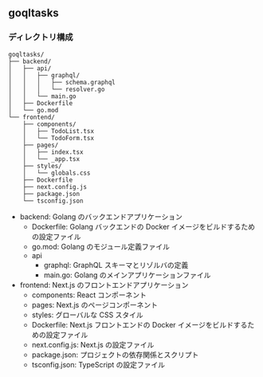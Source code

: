 ## goqltasks

### ディレクトリ構成

```
goqltasks/
├── backend/
│   ├── api/
│   │   ├── graphql/
│   │   │   ├── schema.graphql
│   │   │   └── resolver.go
│   │   └── main.go
│   ├── Dockerfile
│   └── go.mod
└── frontend/
    ├── components/
    │   ├── TodoList.tsx
    │   └── TodoForm.tsx
    ├── pages/
    │   ├── index.tsx
    │   └── _app.tsx
    ├── styles/
    │   └── globals.css
    ├── Dockerfile
    ├── next.config.js
    ├── package.json
    └── tsconfig.json
```

- backend: Golang のバックエンドアプリケーション
  - Dockerfile: Golang バックエンドの Docker イメージをビルドするための設定ファイル
  - go.mod: Golang のモジュール定義ファイル
  - api
    - graphql: GraphQL スキーマとリゾルバの定義
    - main.go: Golang のメインアプリケーションファイル
- frontend: Next.js のフロントエンドアプリケーション
  - components: React コンポーネント
  - pages: Next.js のページコンポーネント
  - styles: グローバルな CSS スタイル
  - Dockerfile: Next.js フロントエンドの Docker イメージをビルドするための設定ファイル
  - next.config.js: Next.js の設定ファイル
  - package.json: プロジェクトの依存関係とスクリプト
  - tsconfig.json: TypeScript の設定ファイル

